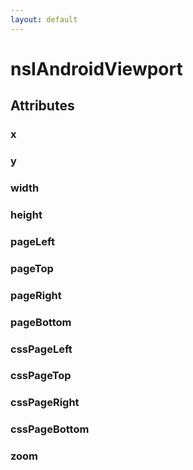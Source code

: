 ```yaml
---
layout: default
---
```


# nsIAndroidViewport #

## Attributes ##

### x ###

### y ###

### width ###

### height ###

### pageLeft ###

### pageTop ###

### pageRight ###

### pageBottom ###

### cssPageLeft ###

### cssPageTop ###

### cssPageRight ###

### cssPageBottom ###

### zoom ###
